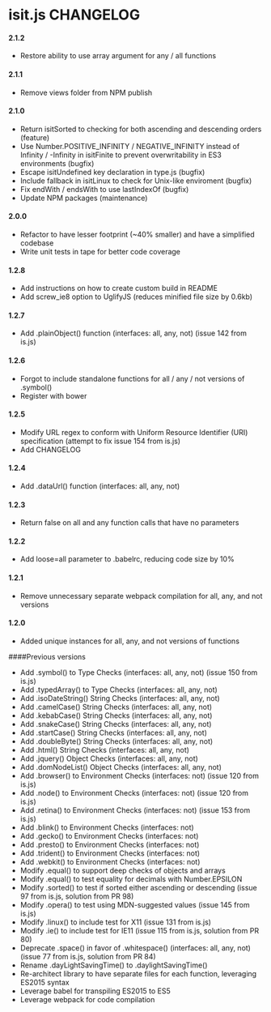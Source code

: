 isit.js CHANGELOG
=================

#### 2.1.2
* Restore ability to use array argument for any / all functions

#### 2.1.1
* Remove views folder from NPM publish

#### 2.1.0
* Return isitSorted to checking for both ascending and descending orders (feature)
* Use Number.POSITIVE_INFINITY / NEGATIVE_INFINITY instead of Infinity / -Infinity in isitFinite to prevent overwritability in ES3 environments (bugfix)
* Escape isitUndefined key declaration in type.js (bugfix)
* Include fallback in isitLinux to check for Unix-like enviroment (bugfix)
* Fix endWith / endsWith to use lastIndexOf (bugfix)
* Update NPM packages (maintenance)

#### 2.0.0
* Refactor to have lesser footprint (~40% smaller) and have a simplified codebase
* Write unit tests in tape for better code coverage

#### 1.2.8

* Add instructions on how to create custom build in README
* Add screw_ie8 option to UglifyJS (reduces minified file size by 0.6kb)

#### 1.2.7

* Add .plainObject() function (interfaces: all, any, not) (issue 142 from is.js)

#### 1.2.6

* Forgot to include standalone functions for all / any / not versions of .symbol()
* Register with bower

#### 1.2.5

* Modify URL regex to conform with Uniform Resource Identifier (URI) specification (attempt to fix issue 154 from is.js)
* Add CHANGELOG

#### 1.2.4

* Add .dataUrl() function (interfaces: all, any, not)

#### 1.2.3

* Return false on all and any function calls that have no parameters

#### 1.2.2

* Add loose=all parameter to .babelrc, reducing code size by 10%

#### 1.2.1

* Remove unnecessary separate webpack compilation for all, any, and not versions

#### 1.2.0

* Added unique instances for all, any, and not versions of functions

####Previous versions

* Add .symbol() to Type Checks (interfaces: all, any, not) (issue 150 from is.js)
* Add .typedArray() to Type Checks (interfaces: all, any, not)
* Add .isoDateString() String Checks (interfaces: all, any, not)
* Add .camelCase() String Checks (interfaces: all, any, not)
* Add .kebabCase() String Checks (interfaces: all, any, not)
* Add .snakeCase() String Checks (interfaces: all, any, not)
* Add .startCase() String Checks (interfaces: all, any, not)
* Add .doubleByte() String Checks (interfaces: all, any, not)
* Add .html() String Checks (interfaces: all, any, not)
* Add .jquery() Object Checks (interfaces: all, any, not)
* Add .domNodeList() Object Checks (interfaces: all, any, not)
* Add .browser() to Environment Checks (interfaces: not) (issue 120 from is.js)
* Add .node() to Environment Checks (interfaces: not) (issue 120 from is.js)
* Add .retina() to Environment Checks (interfaces: not) (issue 153 from is.js)
* Add .blink() to Environment Checks (interfaces: not)
* Add .gecko() to Environment Checks (interfaces: not)
* Add .presto() to Environment Checks (interfaces: not)
* Add .trident() to Environment Checks (interfaces: not)
* Add .webkit() to Environment Checks (interfaces: not)
* Modify .equal() to support deep checks of objects and arrays
* Modify .equal() to test equality for decimals with Number.EPSILON
* Modify .sorted() to test if sorted either ascending or descending (issue 97 from is.js, solution from PR 98)
* Modify .opera() to test using MDN-suggested values (issue 145 from is.js)
* Modify .linux() to include test for X11 (issue 131 from is.js)
* Modify .ie() to include test for IE11 (issue 115 from is.js, solution from PR 80)
* Deprecate .space() in favor of .whitespace() (interfaces: all, any, not) (issue 77 from is.js, solution from PR 84)
* Rename .dayLightSavingTime() to .daylightSavingTime()
* Re-architect library to have separate files for each function, leveraging ES2015 syntax
* Leverage babel for transpiling ES2015 to ES5
* Leverage webpack for code compilation
